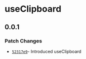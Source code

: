 # useClipboard

## 0.0.1

### Patch Changes

- [`52317e9`](https://github.com/changeelog/react-hooks/commit/52317e90302862dfbdefe484dca8332d4f8c38f2#diff-d6da52367bd5770e20693991e86be8d8eeb378311f8553764c00aa8708b10199)- Introduced useClipboard
